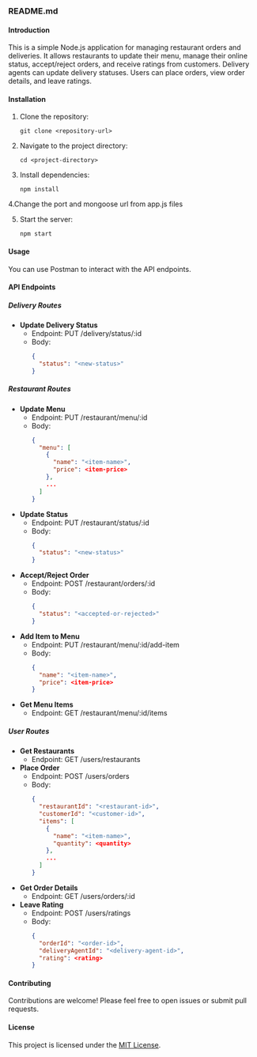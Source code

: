 ### README.md

#### Introduction
This is a simple Node.js application for managing restaurant orders and deliveries. It allows restaurants to update their menu, manage their online status, accept/reject orders, and receive ratings from customers. Delivery agents can update delivery statuses. Users can place orders, view order details, and leave ratings.

#### Installation
1. Clone the repository:
   ```
   git clone <repository-url>
   ```
2. Navigate to the project directory:
   ```
   cd <project-directory>
   ```
3. Install dependencies:
   ```
   npm install
   ```

4.Change the port and mongoose url from app.js files

5. Start the server:
   ```
   npm start
   ```

#### Usage
You can use Postman to interact with the API endpoints.

#### API Endpoints

##### Delivery Routes
- **Update Delivery Status**
  - Endpoint: PUT /delivery/status/:id
  - Body: 
    ```json
    {
      "status": "<new-status>"
    }
    ```
    
##### Restaurant Routes
- **Update Menu**
  - Endpoint: PUT /restaurant/menu/:id
  - Body: 
    ```json
    {
      "menu": [
        {
          "name": "<item-name>",
          "price": <item-price>
        },
        ...
      ]
    }
    ```
- **Update Status**
  - Endpoint: PUT /restaurant/status/:id
  - Body:
    ```json
    {
      "status": "<new-status>"
    }
    ```
- **Accept/Reject Order**
  - Endpoint: POST /restaurant/orders/:id
  - Body:
    ```json
    {
      "status": "<accepted-or-rejected>"
    }
    ```
- **Add Item to Menu**
  - Endpoint: PUT /restaurant/menu/:id/add-item
  - Body:
    ```json
    {
      "name": "<item-name>",
      "price": <item-price>
    }
    ```
- **Get Menu Items**
  - Endpoint: GET /restaurant/menu/:id/items

##### User Routes
- **Get Restaurants**
  - Endpoint: GET /users/restaurants
- **Place Order**
  - Endpoint: POST /users/orders
  - Body:
    ```json
    {
      "restaurantId": "<restaurant-id>",
      "customerId": "<customer-id>",
      "items": [
        {
          "name": "<item-name>",
          "quantity": <quantity>
        },
        ...
      ]
    }
    ```
- **Get Order Details**
  - Endpoint: GET /users/orders/:id
- **Leave Rating**
  - Endpoint: POST /users/ratings
  - Body:
    ```json
    {
      "orderId": "<order-id>",
      "deliveryAgentId": "<delivery-agent-id>",
      "rating": <rating>
    }
    ```

#### Contributing
Contributions are welcome! Please feel free to open issues or submit pull requests.

#### License
This project is licensed under the [MIT License](LICENSE).
